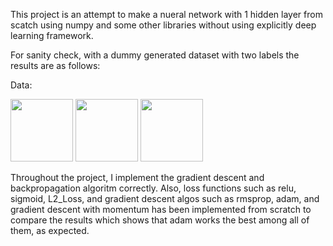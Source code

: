 This project is an attempt to make a nueral network with 1 hidden layer from scatch using numpy and some other libraries without using explicitly deep learning framework. 

For sanity check, with a dummy generated dataset with two labels the results are as follows: 

 Data:

<p float="left">
  <img src="https://user-images.githubusercontent.com/26017262/63592934-ca2ddd80-c580-11e9-9f44-69c392ff976f.png "title-1" width="100" />
  <img src="](https://user-images.githubusercontent.com/26017262/63593129-488a7f80-c581-11e9-9f82-a72aee501093.png " width="100" /> 
  <img src="/img3.png" width="100" />
</p>

Throughout the project, I implement the gradient descent and backpropagation algoritm correctly. Also, loss functions such as  relu, sigmoid, L2_Loss, and gradient descent algos such as rmsprop, adam, and gradient descent with momentum has been implemented from scratch to compare the results which shows that adam works the best among all of them, as expected. 


